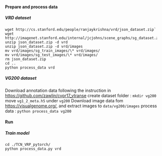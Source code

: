 #### Prepare and process data
##### VRD dataset
```mkdir data && cd data
wget http://cs.stanford.edu/people/ranjaykrishna/vrd/json_dataset.zip`
wget http://imagenet.stanford.edu/internal/jcjohns/scene_graphs/sg_dataset.zip
unzip json_dataset.zip -d vrd
unzip json_dataset.zip -d vrd/images
mv vrd/images/sg_train_images/\* vrd/images/
mv vrd/images/sg_test_images/\* vrd/images/
rm json_dataset.zip
cd ..
python process_data vrd
```

##### VG200 dataset
Download annotation data following the instruction in https://github.com/zawlin/cvpr17_vtranse
create dataset folder : `mkdir vg200`
move `vg1_2_meta.h5` under `vg200`
Download image data fom https://visualgenome.org/, and extract images to `data/vg200/images`
process data : `python process_data vg200`

#### Run
##### Train model
```
cd ./TCN_VRP_pytorch/
python process_data.py vrd
```

